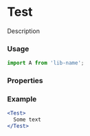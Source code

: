 # Test
Description

### Usage
```javascript
import A from 'lib-name';
```

### Properties

### Example
```jsx
<Test>
  Some text
</Test>
```

